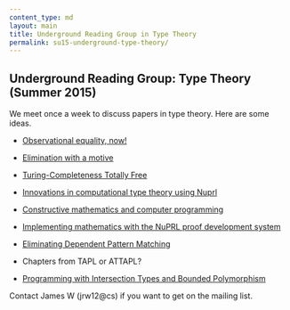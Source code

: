 ```yaml
---
content_type: md
layout: main
title: Underground Reading Group in Type Theory
permalink: su15-underground-type-theory/
---
```


## Underground Reading Group: Type Theory (Summer 2015)

We meet once a week to discuss papers in type theory. Here are some ideas.

* [Observational equality, now!](http://dl.acm.org/citation.cfm?doid=1292597.1292608)
* [Elimination with a motive](http://citeseerx.ist.psu.edu/viewdoc/download?doi=10.1.1.23.6292&rep=rep1&type=pdf)
* [Turing-Completeness Totally Free](https://personal.cis.strath.ac.uk/conor.mcbride/TotallyFree.pdf)

* [Innovations in computational type theory using Nuprl](http://www.sciencedirect.com/science/article/pii/S1570868305000704)
* [Constructive mathematics and computer programming](http://www.cs.tufts.edu/~nr/cs257/archive/per-martin-lof/constructive-math.pdf)
* [Implementing mathematics with the NuPRL proof development system](www.cs.cornell.edu/home/kreitz/teaching/cs671/nuprl-book-85.ps)

* [Eliminating Dependent Pattern Matching](http://cs.ru.nl/~james/RESEARCH/goguen2006.pdf)

* Chapters from TAPL or ATTAPL?
* [Programming with Intersection Types
and Bounded Polymorphism](http://www.cis.upenn.edu/~bcpierce/papers/thesis.pdf)

Contact James W (jrw12@cs) if you want to get on the mailing list.
